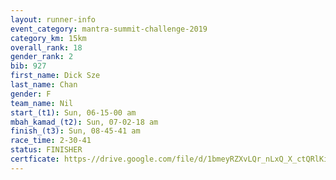 ```yaml
---
layout: runner-info 
event_category: mantra-summit-challenge-2019 
category_km: 15km 
overall_rank: 18
gender_rank: 2
bib: 927
first_name: Dick Sze
last_name: Chan
gender: F
team_name: Nil
start_(t1): Sun, 06-15-00 am
mbah_kamad_(t2): Sun, 07-02-18 am
finish_(t3): Sun, 08-45-41 am
race_time: 2-30-41
status: FINISHER
certficate: https-//drive.google.com/file/d/1bmeyRZXvLQr_nLxQ_X_ctQRlKi1b31cH/view?usp=sharing
---
```

